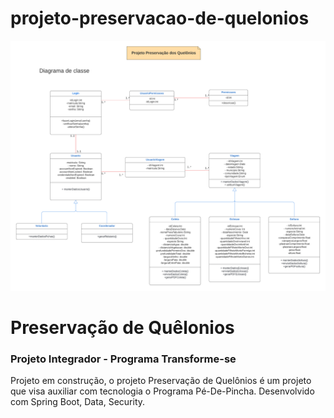 # projeto-preservacao-de-quelonios

![Diagrama de Classe](https://github.com/VivianeMayumi/projeto-preservacao-de-quelonios/blob/main/modelagem/Diagrama%20classe-final.png)

# Preservação de Quêlonios 
### Projeto Integrador - Programa Transforme-se

Projeto em construção, o projeto Preservação de Quelônios é um projeto que visa auxiliar com tecnologia o Programa Pé-De-Pincha. Desenvolvido com Spring Boot, Data, Security.
